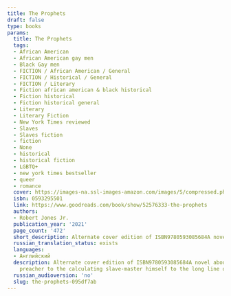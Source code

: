 ```yaml
---
title: The Prophets
draft: false
type: books
params:
  title: The Prophets
  tags:
  - African American
  - African American gay men
  - Black Gay men
  - FICTION / African American / General
  - FICTION / Historical / General
  - FICTION / Literary
  - Fiction african american & black historical
  - Fiction historical
  - Fiction historical general
  - Literary
  - Literary Fiction
  - New York Times reviewed
  - Slaves
  - Slaves fiction
  - fiction
  - None
  - historical
  - historical fiction
  - LGBTQ+
  - new york times bestseller
  - queer
  - romance
  cover: https://images-na.ssl-images-amazon.com/images/S/compressed.photo.goodreads.com/books/1584823829i/52576333.jpg
  isbn: 0593295501
  link: https://www.goodreads.com/book/show/52576333-the-prophets
  authors:
  - Robert Jones Jr.
  publication_year: '2021'
  page_count: '472'
  short_description: Alternate cover edition of ISBN9780593085684A novel about the forbidden union between two enslaved young men on a Deep South plantation, the refuge they find in each other, and a betrayal that...
  russian_translation_status: exists
  languages:
  - Английский
  description: Alternate cover edition of ISBN9780593085684A novel about the forbidden union between two enslaved young men on a Deep South plantation, the refuge they find in each other, and a betrayal that threatens their existence.Isaiah was Samuel’s and Samuel was Isaiah’s. That was the way it was since the beginning, and the way it was to be until the end. In the barn they tended to the animals, but also to each other, transforming the hollowed-out shed into a place of human refuge, a source of intimacy and hope in a world ruled by vicious masters. But when an older man—a fellow slave—seeks to gain favor by preaching the master’s gospel on the plantation, the enslaved begin to turn on their own. Isaiah and Samuel’s love, which was once so simple, is seen as sinful and a clear danger to the plantation’s harmony.With a lyricism reminiscent of Toni Morrison, Robert Jones, Jr. fiercely summons the voices of slaver and the enslaved alike to tell the story of these two men; from Amos the
    preacher to the calculating slave-master himself to the long line of women that surround them, women who have carried the soul of the plantation on their shoulders. As tensions build and the weight of centuries—of ancestors and future generations to come—culminate in a climactic reckoning, The Prophets masterfully reveals the pain and suffering of inheritance, but is also shot through with hope, beauty, and truth, portraying the enormous, heroic power of love.
  russian_audioversion: 'no'
  slug: the-prophets-095df7ab
---
```

